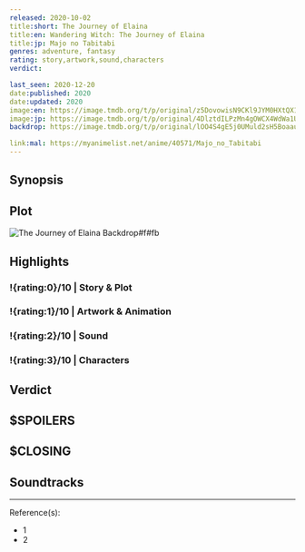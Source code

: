 ```yaml
---
released: 2020-10-02
title:short: The Journey of Elaina
title:en: Wandering Witch: The Journey of Elaina
title:jp: Majo no Tabitabi
genres: adventure, fantasy
rating: story,artwork,sound,characters
verdict:

last_seen: 2020-12-20
date:published: 2020
date:updated: 2020
image:en: https://image.tmdb.org/t/p/original/z5DovowisN9CKl9JYM0HXtQX1O2.jpg
image:jp: https://image.tmdb.org/t/p/original/4DlztdILPzMn4gOWCX4WdWa1Ur8.jpg
backdrop: https://image.tmdb.org/t/p/original/lOO4S4gE5j0UMuld2sH5Boaausm.jpg

link:mal: https://myanimelist.net/anime/40571/Majo_no_Tabitabi
---
```



## Synopsis

## Plot

![The Journey of Elaina Backdrop#f#fb](https://image.tmdb.org/t/p/original/kZE2LlQ0HKubeLEOI9ukhqRXGx2.jpg "Source: TMDB")

## Highlights

### !{rating:0}/10 | Story & Plot

### !{rating:1}/10 | Artwork & Animation

### !{rating:2}/10 | Sound

### !{rating:3}/10 | Characters

## Verdict

## $SPOILERS

## $CLOSING

## Soundtracks

***
Reference(s):

- 1
- 2
